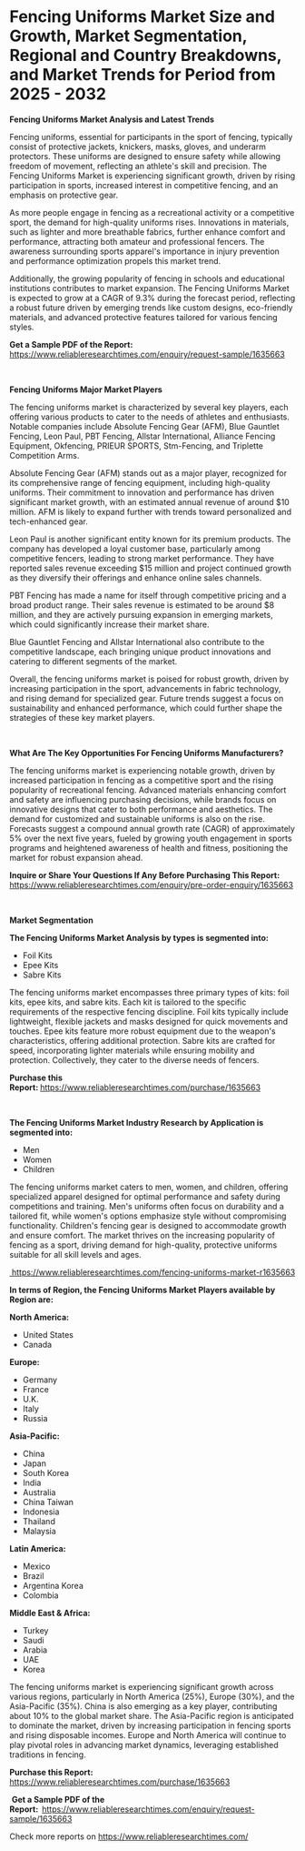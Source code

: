 <p><h1>Fencing Uniforms Market Size and Growth, Market Segmentation, Regional and Country Breakdowns, and Market Trends for Period from 2025 -  2032</h1></p><p><strong>Fencing Uniforms Market Analysis and Latest Trends</strong></p>
<p><p>Fencing uniforms, essential for participants in the sport of fencing, typically consist of protective jackets, knickers, masks, gloves, and underarm protectors. These uniforms are designed to ensure safety while allowing freedom of movement, reflecting an athlete's skill and precision. The Fencing Uniforms Market is experiencing significant growth, driven by rising participation in sports, increased interest in competitive fencing, and an emphasis on protective gear.</p><p>As more people engage in fencing as a recreational activity or a competitive sport, the demand for high-quality uniforms rises. Innovations in materials, such as lighter and more breathable fabrics, further enhance comfort and performance, attracting both amateur and professional fencers. The awareness surrounding sports apparel's importance in injury prevention and performance optimization propels this market trend.</p><p>Additionally, the growing popularity of fencing in schools and educational institutions contributes to market expansion. The Fencing Uniforms Market is expected to grow at a CAGR of 9.3% during the forecast period, reflecting a robust future driven by emerging trends like custom designs, eco-friendly materials, and advanced protective features tailored for various fencing styles.</p></p>
<p><strong>Get a Sample PDF of the Report:&nbsp;</strong> <a href="https://www.reliableresearchtimes.com/enquiry/request-sample/1635663?utm_campaign=3565&utm_medium=2&utm_source=Github&utm_content=ia&utm_term=04042025&utm_id=fencing-uniforms">https://www.reliableresearchtimes.com/enquiry/request-sample/1635663</a></p>
<p>&nbsp;</p>
<p><strong>Fencing Uniforms Major Market Players</strong></p>
<p><p>The fencing uniforms market is characterized by several key players, each offering various products to cater to the needs of athletes and enthusiasts. Notable companies include Absolute Fencing Gear (AFM), Blue Gauntlet Fencing, Leon Paul, PBT Fencing, Allstar International, Alliance Fencing Equipment, Okfencing, PRIEUR SPORTS, Stm-Fencing, and Triplette Competition Arms.</p><p>Absolute Fencing Gear (AFM) stands out as a major player, recognized for its comprehensive range of fencing equipment, including high-quality uniforms. Their commitment to innovation and performance has driven significant market growth, with an estimated annual revenue of around $10 million. AFM is likely to expand further with trends toward personalized and tech-enhanced gear.</p><p>Leon Paul is another significant entity known for its premium products. The company has developed a loyal customer base, particularly among competitive fencers, leading to strong market performance. They have reported sales revenue exceeding $15 million and project continued growth as they diversify their offerings and enhance online sales channels.</p><p>PBT Fencing has made a name for itself through competitive pricing and a broad product range. Their sales revenue is estimated to be around $8 million, and they are actively pursuing expansion in emerging markets, which could significantly increase their market share.</p><p>Blue Gauntlet Fencing and Allstar International also contribute to the competitive landscape, each bringing unique product innovations and catering to different segments of the market.</p><p>Overall, the fencing uniforms market is poised for robust growth, driven by increasing participation in the sport, advancements in fabric technology, and rising demand for specialized gear. Future trends suggest a focus on sustainability and enhanced performance, which could further shape the strategies of these key market players.</p></p>
<p>&nbsp;</p>
<p><strong>What Are The Key Opportunities For Fencing Uniforms Manufacturers?</strong></p>
<p><p>The fencing uniforms market is experiencing notable growth, driven by increased participation in fencing as a competitive sport and the rising popularity of recreational fencing. Advanced materials enhancing comfort and safety are influencing purchasing decisions, while brands focus on innovative designs that cater to both performance and aesthetics. The demand for customized and sustainable uniforms is also on the rise. Forecasts suggest a compound annual growth rate (CAGR) of approximately 5% over the next five years, fueled by growing youth engagement in sports programs and heightened awareness of health and fitness, positioning the market for robust expansion ahead.</p></p>
<p><strong>Inquire or Share Your Questions If Any Before Purchasing This Report:</strong> <a href="https://www.reliableresearchtimes.com/enquiry/pre-order-enquiry/1635663?utm_campaign=3565&utm_medium=2&utm_source=Github&utm_content=ia&utm_term=04042025&utm_id=fencing-uniforms">https://www.reliableresearchtimes.com/enquiry/pre-order-enquiry/1635663</a></p>
<p>&nbsp;</p>
<p><strong>Market Segmentation</strong></p>
<p><strong>The Fencing Uniforms Market Analysis by types is segmented into:</strong></p>
<p><ul><li>Foil Kits</li><li>Epee Kits</li><li>Sabre Kits</li></ul></p>
<p><p>The fencing uniforms market encompasses three primary types of kits: foil kits, epee kits, and sabre kits. Each kit is tailored to the specific requirements of the respective fencing discipline. Foil kits typically include lightweight, flexible jackets and masks designed for quick movements and touches. Epee kits feature more robust equipment due to the weapon's characteristics, offering additional protection. Sabre kits are crafted for speed, incorporating lighter materials while ensuring mobility and protection. Collectively, they cater to the diverse needs of fencers.</p></p>
<p><strong>Purchase this Report:&nbsp;</strong><a href="https://www.reliableresearchtimes.com/purchase/1635663?utm_campaign=3565&utm_medium=2&utm_source=Github&utm_content=ia&utm_term=04042025&utm_id=fencing-uniforms">https://www.reliableresearchtimes.com/purchase/1635663</a></p>
<p>&nbsp;</p>
<p><strong>The Fencing Uniforms Market Industry Research by Application is segmented into:</strong></p>
<p><ul><li>Men</li><li>Women</li><li>Children</li></ul></p>
<p><p>The fencing uniforms market caters to men, women, and children, offering specialized apparel designed for optimal performance and safety during competitions and training. Men's uniforms often focus on durability and a tailored fit, while women's options emphasize style without compromising functionality. Children's fencing gear is designed to accommodate growth and ensure comfort. The market thrives on the increasing popularity of fencing as a sport, driving demand for high-quality, protective uniforms suitable for all skill levels and ages.</p></p>
<p><a href="https://www.reliableresearchtimes.com/fencing-uniforms-market-r1635663?utm_campaign=3565&utm_medium=2&utm_source=Github&utm_content=ia&utm_term=04042025&utm_id=fencing-uniforms">&nbsp;https://www.reliableresearchtimes.com/fencing-uniforms-market-r1635663</a></p>
<p><strong>In terms of Region, the Fencing Uniforms Market Players available by Region are:</strong></p>
<p>
    <p> <strong> North America: </strong>
        <ul>
            <li>United States</li>
            <li>Canada</li>
        </ul>
        </p> 
    <p> <strong> Europe: </strong>
        <ul>
            <li>Germany</li>
            <li>France</li>
            <li>U.K.</li>
            <li>Italy</li>
            <li>Russia</li>
        </ul>
        </p> 
    <p> <strong> Asia-Pacific: </strong>
        <ul>
            <li>China</li>
            <li>Japan</li>
            <li>South Korea</li>
            <li>India</li>
            <li>Australia</li>
            <li>China Taiwan</li>
            <li>Indonesia</li>
            <li>Thailand</li>
            <li>Malaysia</li>
        </ul>
        </p> 
    <p> <strong> Latin America: </strong>
        <ul>
            <li>Mexico</li>
            <li>Brazil</li>
            <li>Argentina Korea</li>
            <li>Colombia</li>
        </ul>
        </p> 
    <p> <strong> Middle East & Africa: </strong>
        <ul>
            <li>Turkey</li>
            <li>Saudi</li>
            <li>Arabia</li>
            <li>UAE</li>
            <li>Korea</li>
        </ul>
    </p>
    </p>
<p><p>The fencing uniforms market is experiencing significant growth across various regions, particularly in North America (25%), Europe (30%), and the Asia-Pacific (35%). China is also emerging as a key player, contributing about 10% to the global market share. The Asia-Pacific region is anticipated to dominate the market, driven by increasing participation in fencing sports and rising disposable incomes. Europe and North America will continue to play pivotal roles in advancing market dynamics, leveraging established traditions in fencing.</p></p>
<p><strong>Purchase this Report: </strong><a href="https://www.reliableresearchtimes.com/purchase/1635663?utm_campaign=3565&utm_medium=2&utm_source=Github&utm_content=ia&utm_term=04042025&utm_id=fencing-uniforms">https://www.reliableresearchtimes.com/purchase/1635663</a></p>
<p>&nbsp;<strong>Get a Sample PDF of the Report:&nbsp;&nbsp;</strong><a href="https://www.reliableresearchtimes.com/enquiry/request-sample/1635663?utm_campaign=3565&utm_medium=2&utm_source=Github&utm_content=ia&utm_term=04042025&utm_id=fencing-uniforms">https://www.reliableresearchtimes.com/enquiry/request-sample/1635663</a></p>
<p><strong></strong></p>
<p>Check more reports on <a href="https://www.reliableresearchtimes.com/?utm_campaign=3565&utm_medium=2&utm_source=Github&utm_content=ia&utm_term=04042025&utm_id=fencing-uniforms">https://www.reliableresearchtimes.com/</a></p>
